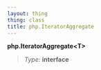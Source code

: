 ```yaml
---
layout: thing
thing: class
title: php.IteratorAggregate
---
```

**php.IteratorAggregate&lt;T&gt;**



> *Type:* **interface**






